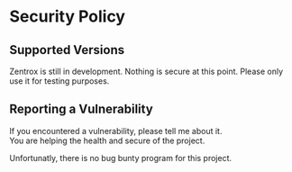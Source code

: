 # Security Policy

## Supported Versions

Zentrox is still in development. Nothing is secure at this point.
Please only use it for testing purposes.

## Reporting a Vulnerability

If you encountered a vulnerability, please tell me about it.  
You are helping the health and secure of the project.

Unfortunatly, there is no bug bunty program for this project.
